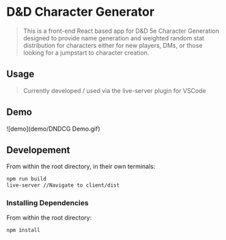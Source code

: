 # D&D Character Generator

> This is a front-end React based app for D&D 5e Character Generation designed to provide name generation and weighted random stat distribution for characters either for new players, DMs, or those looking for a jumpstart to character creation.

<!-- ## Table of Contents
1. [Usage](#Usage)
1. [Requirements](#Requirements)
1. [Server](#Server)
1. [Development](#Development) -->

## Usage

> Currently developed / used via the live-server plugin for VSCode

<!-- > To run the app locally, spin up the server, either via 'node server/server.js', live-server, or some other method, and navigate to localhost:3000 -->

<!-- ## Requirements -->

<!-- ## Server -->
<!-- > CRUD ROUTES
GET /user
POST /user
POST /user/char -->

## Demo

![demo](demo/DNDCG Demo.gif)

## Developement
From within the root directory, in their own terminals:

```sh
npm run build
live-server //Navigate to client/dist
```
### Installing Dependencies

From within the root directory:

```sh
npm install
```